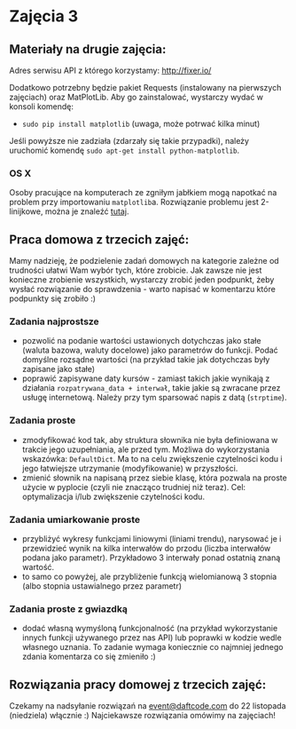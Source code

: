 # Zajęcia 3

## Materiały na drugie zajęcia:

Adres serwisu API z którego korzystamy: http://fixer.io/

Dodatkowo potrzebny będzie pakiet Requests (instalowany na pierwszych zajęciach)
oraz MatPlotLib. Aby go zainstalować, wystarczy wydać w konsoli komendę:

- `sudo pip install matplotlib` (uwaga, może potrwać kilka minut)

Jeśli powyższe nie zadziała (zdarzały się takie przypadki), należy uruchomić
komendę `sudo apt-get install python-matplotlib`.

### OS X

Osoby pracujące na komputerach ze zgniłym jabłkiem mogą napotkać na problem przy
importowaniu `matplotlib`a. Rozwiązanie problemu jest 2-linijkowe, można je
znaleźć [tutaj](https://coderwall.com/p/-k_93g/mac-os-x-valueerror-unknown-locale-utf-8-in-python).

## Praca domowa z trzecich zajęć:

Mamy nadzieję, że podzielenie zadań domowych na kategorie zależne od trudności
ułatwi Wam wybór tych, które zrobicie. Jak zawsze nie jest konieczne zrobienie
wszystkich, wystarczy zrobić jeden podpunkt, żeby wysłać rozwiązanie do
sprawdzenia - warto napisać w komentarzu które podpunkty się zrobiło :)

### Zadania najprostsze

- pozwolić na podanie wartości ustawionych dotychczas jako stałe (waluta
  bazowa, waluty docelowe) jako parametrów do funkcji. Podać domyślne rozsądne
  wartości (na przykład takie jak dotychczas były zapisane jako stałe)
- poprawić zapisywane daty kursów - zamiast takich jakie wynikają z działania
  `rozpatrywana_data + interwał`, takie jakie są zwracane przez usługę
  internetową. Należy przy tym sparsować napis z datą (`strptime`).

### Zadania proste

- zmodyfikować kod tak, aby struktura słownika nie była definiowana w trakcie
  jego uzupełniania, ale przed tym. Możliwa do wykorzystania wskazówka:
  `DefaultDict`. Ma to na celu zwiększenie czytelności kodu i jego łatwiejsze
  utrzymanie (modyfikowanie) w przyszłości.
- zmienić słownik na napisaną przez siebie klasę, która pozwala na proste użycie
  w pyplocie (czyli nie znacząco trudniej niż teraz). Cel: optymalizacja i/lub
  zwiększenie czytelności kodu.

### Zadania umiarkowanie proste

- przybliżyć wykresy funkcjami liniowymi (liniami trendu), narysować je i
  przewidzieć wynik na kilka interwałów do przodu (liczba interwałów podana jako
  parametr). Przykładowo 3 interwały ponad ostatnią znaną wartość.
- to samo co powyżej, ale przybliżenie funkcją wielomianową 3 stopnia (albo
  stopnia ustawialnego przez parametr)

### Zadania proste z gwiazdką

- dodać własną wymyśloną funkcjonalność (na przykład wykorzystanie innych
  funkcji używanego przez nas API) lub poprawki w kodzie wedle własnego uznania.
  To zadanie wymaga koniecznie co najmniej jednego zdania komentarza co się
  zmieniło :)

## Rozwiązania pracy domowej z trzecich zajęć:
Czekamy na nadsyłanie rozwiązań na event@daftcode.com do 22 listopada (niedziela)
włącznie :) Najciekawsze rozwiązania omówimy na zajęciach!